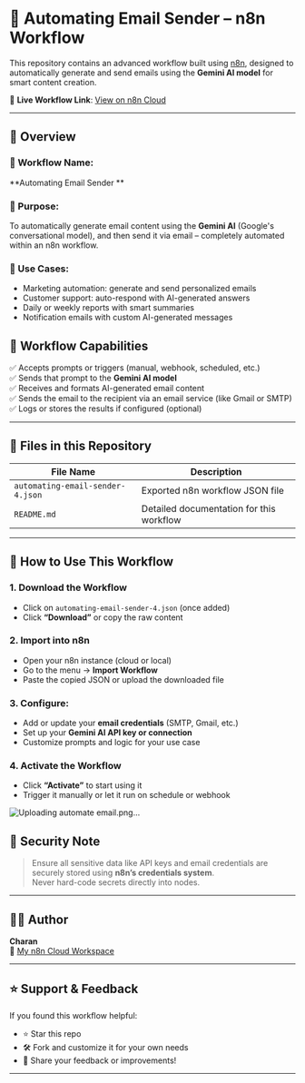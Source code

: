 # 📩 Automating Email Sender – n8n Workflow

This repository contains an advanced workflow built using [n8n](https://n8n.io), designed to automatically generate and send emails using the **Gemini AI model** for smart content creation.

🔗 **Live Workflow Link**: [View on n8n Cloud](https://charan-pro.app.n8n.cloud/workflow/kVm6qpQfuHCXxWXd)   

---

## 🧠 Overview

### 📌 Workflow Name:
**Automating Email Sender **

### 🤖 Purpose:
To automatically generate email content using the **Gemini AI** (Google's conversational model), and then send it via email – completely automated within an n8n workflow.

### 💼 Use Cases:
- Marketing automation: generate and send personalized emails
- Customer support: auto-respond with AI-generated answers
- Daily or weekly reports with smart summaries
- Notification emails with custom AI-generated messages

## 🔧 Workflow Capabilities

✅ Accepts prompts or triggers (manual, webhook, scheduled, etc.)  
✅ Sends that prompt to the **Gemini AI model**  
✅ Receives and formats AI-generated email content  
✅ Sends the email to the recipient via an email service (like Gmail or SMTP)  
✅ Logs or stores the results if configured (optional)

---

## 📁 Files in this Repository

| File Name                       | Description                               |
|--------------------------------|--------------------------------------------|
| `automating-email-sender-4.json` | Exported n8n workflow JSON file           
| `README.md`                    | Detailed documentation for this workflow   |

---

## 🚀 How to Use This Workflow

### 1. Download the Workflow
- Click on `automating-email-sender-4.json` (once added)
- Click **“Download”** or copy the raw content

### 2. Import into n8n
- Open your n8n instance (cloud or local)
- Go to the menu → **Import Workflow**
- Paste the copied JSON or upload the downloaded file

### 3. Configure:
- Add or update your **email credentials** (SMTP, Gmail, etc.)
- Set up your **Gemini AI API key or connection**
- Customize prompts and logic for your use case

### 4. Activate the Workflow
- Click **“Activate”** to start using it
- Trigger it manually or let it run on schedule or webhook

![Uploading automate email.png…]()

## 🔐 Security Note

> Ensure all sensitive data like API keys and email credentials are securely stored using **n8n’s credentials system**.  
> Never hard-code secrets directly into nodes.

---

## 🧑‍💻 Author

**Charan**  
🔗 [My n8n Cloud Workspace](https://charan-pro.app.n8n.cloud)

---

## ⭐ Support & Feedback

If you found this workflow helpful:
- ⭐ Star this repo
- 🛠️ Fork and customize it for your own needs
- 📨 Share your feedback or improvements!

---


